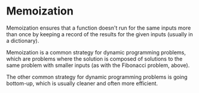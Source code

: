 Memoization
===========

Memoization ensures that a function doesn't run for the same inputs more than once by keeping a record of the results for the given inputs (usually in a dictionary).

Memoization is a common strategy for dynamic programming problems, which are problems where the solution is composed of solutions to the same problem with smaller inputs (as with the Fibonacci problem, above). 

The other common strategy for dynamic programming problems is going bottom-up, which is usually cleaner and often more efficient.